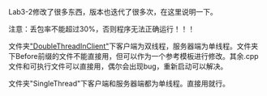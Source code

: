 Lab3-2修改了很多东西，版本也迭代了很多次，在这里说明一下。

注意：丢包率不能超过30%，否则程序无法正确运行！！！

文件夹[&#34;DoubleThreadInClient&#34;](/DoubleTheadInClient)下客户端为双线程，服务器端为单线程。文件夹下Before前缀的文件不能直接用，但可以作为一个参考模板进行修改。其余.cpp文件和可执行文件可以直接用，偶尔会出现bug，重新启动可以解决。

文件夹"SingleThread"下客户端和服务器端都为单线程。直接用就行。
